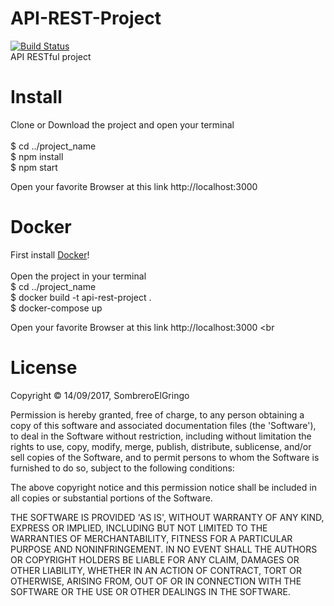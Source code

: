 # API-REST-Project
[![Build Status](https://travis-ci.org/SombreroElGringo/API-REST-Project.svg?branch=develop)](https://travis-ci.org/SombreroElGringo/API-REST-Project) <br>
API RESTful project

# Install

Clone or Download the project and open your terminal<br>
 <br>
 $ cd ../project_name<br>
 $ npm install <br>
 $ npm start <br>

Open your favorite Browser at this link http://localhost:3000 <br>

# Docker

First install [Docker](https://docs.docker.com/docker-for-mac/install/)!<br>
<br>
Open the project in your terminal<br>
$ cd ../project_name<br>
$ docker build -t api-rest-project .<br>
$ docker-compose up<br>

Open your favorite Browser at this link http://localhost:3000 <br

# License

Copyright © 14/09/2017, SombreroElGringo

Permission is hereby granted, free of charge, to any person obtaining a copy of this software and associated documentation files (the 'Software'), to deal in the Software without restriction, including without limitation the rights to use, copy, modify, merge, publish, distribute, sublicense, and/or sell copies of the Software, and to permit persons to whom the Software is furnished to do so, subject to the following conditions:

The above copyright notice and this permission notice shall be included in all copies or substantial portions of the Software.

THE SOFTWARE IS PROVIDED 'AS IS', WITHOUT WARRANTY OF ANY KIND, EXPRESS OR IMPLIED, INCLUDING BUT NOT LIMITED TO THE WARRANTIES OF MERCHANTABILITY, FITNESS FOR A PARTICULAR PURPOSE AND NONINFRINGEMENT. IN NO EVENT SHALL THE AUTHORS OR COPYRIGHT HOLDERS BE LIABLE FOR ANY CLAIM, DAMAGES OR OTHER LIABILITY, WHETHER IN AN ACTION OF CONTRACT, TORT OR OTHERWISE, ARISING FROM, OUT OF OR IN CONNECTION WITH THE SOFTWARE OR THE USE OR OTHER DEALINGS IN THE SOFTWARE.
